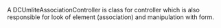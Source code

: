 A DCUmliteAssociationController is class for controller which is also responsible for look of element (association) and manipulation with form.
